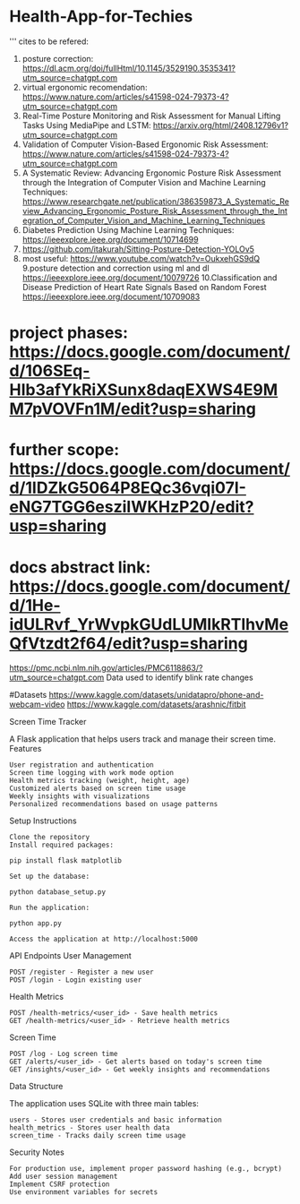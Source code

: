 # Health-App-for-Techies

''' cites to be refered:
1.  posture correction:  https://dl.acm.org/doi/fullHtml/10.1145/3529190.3535341?utm_source=chatgpt.com
2. virtual ergonomic recomendation:  https://www.nature.com/articles/s41598-024-79373-4?utm_source=chatgpt.com
3. Real-Time Posture Monitoring and Risk Assessment for Manual Lifting Tasks Using MediaPipe and LSTM:  https://arxiv.org/html/2408.12796v1?utm_source=chatgpt.com
4. Validation of Computer Vision-Based Ergonomic Risk Assessment:  https://www.nature.com/articles/s41598-024-79373-4?utm_source=chatgpt.com
5. A Systematic Review: Advancing Ergonomic Posture Risk Assessment through the Integration of Computer Vision and Machine Learning Techniques:  https://www.researchgate.net/publication/386359873_A_Systematic_Review_Advancing_Ergonomic_Posture_Risk_Assessment_through_the_Integration_of_Computer_Vision_and_Machine_Learning_Techniques
6. Diabetes Prediction Using Machine Learning Techniques: https://ieeexplore.ieee.org/document/10714699
7. https://github.com/itakurah/Sitting-Posture-Detection-YOLOv5
8. most useful: https://www.youtube.com/watch?v=OukxehGS9dQ
9.posture detection and correction using ml and dl https://ieeexplore.ieee.org/document/10079726
10.Classification and Disease Prediction of Heart Rate Signals Based on Random Forest  https://ieeexplore.ieee.org/document/10709083

   
# project phases: https://docs.google.com/document/d/106SEq-HIb3afYkRiXSunx8daqEXWS4E9MM7pVOVFn1M/edit?usp=sharing
# further scope: https://docs.google.com/document/d/1IDZkG5064P8EQc36vqi07I-eNG7TGG6esziIWKHzP20/edit?usp=sharing
# docs abstract link: https://docs.google.com/document/d/1He-idULRvf_YrWvpkGUdLUMlkRTlhvMeQfVtzdt2f64/edit?usp=sharing
https://pmc.ncbi.nlm.nih.gov/articles/PMC6118863/?utm_source=chatgpt.com  Data used to identify blink rate changes

#Datasets
https://www.kaggle.com/datasets/unidatapro/phone-and-webcam-video 
https://www.kaggle.com/datasets/arashnic/fitbit

Screen Time Tracker

A Flask application that helps users track and manage their screen time.
Features

    User registration and authentication
    Screen time logging with work mode option
    Health metrics tracking (weight, height, age)
    Customized alerts based on screen time usage
    Weekly insights with visualizations
    Personalized recommendations based on usage patterns

Setup Instructions

    Clone the repository
    Install required packages:

    pip install flask matplotlib

    Set up the database:

    python database_setup.py

    Run the application:

    python app.py

    Access the application at http://localhost:5000

API Endpoints
User Management

    POST /register - Register a new user
    POST /login - Login existing user

Health Metrics

    POST /health-metrics/<user_id> - Save health metrics
    GET /health-metrics/<user_id> - Retrieve health metrics

Screen Time

    POST /log - Log screen time
    GET /alerts/<user_id> - Get alerts based on today's screen time
    GET /insights/<user_id> - Get weekly insights and recommendations

Data Structure

The application uses SQLite with three main tables:

    users - Stores user credentials and basic information
    health_metrics - Stores user health data
    screen_time - Tracks daily screen time usage

Security Notes

    For production use, implement proper password hashing (e.g., bcrypt)
    Add user session management
    Implement CSRF protection
    Use environment variables for secrets

